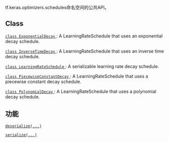 tf.keras.optimizers.schedules命名空间的公共API。

## Class 
[ `class ExponentialDecay` ](https://tensorflow.google.cn/api_docs/python/tf/keras/optimizers/schedules/ExponentialDecay): A LearningRateSchedule that uses an exponential decay schedule.

[ `class InverseTimeDecay` ](https://tensorflow.google.cn/api_docs/python/tf/keras/optimizers/schedules/InverseTimeDecay): A LearningRateSchedule that uses an inverse time decay schedule.

[ `class LearningRateSchedule` ](https://tensorflow.google.cn/api_docs/python/tf/keras/optimizers/schedules/LearningRateSchedule): A serializable learning rate decay schedule.

[ `class PiecewiseConstantDecay` ](https://tensorflow.google.cn/api_docs/python/tf/keras/optimizers/schedules/PiecewiseConstantDecay): A LearningRateSchedule that uses a piecewise constant decay schedule.

[ `class PolynomialDecay` ](https://tensorflow.google.cn/api_docs/python/tf/keras/optimizers/schedules/PolynomialDecay): A LearningRateSchedule that uses a polynomial decay schedule.

## 功能
[ `deserialize(...)` ](https://tensorflow.google.cn/api_docs/python/tf/keras/optimizers/schedules/deserialize)

[ `serialize(...)` ](https://tensorflow.google.cn/api_docs/python/tf/keras/optimizers/schedules/serialize)

